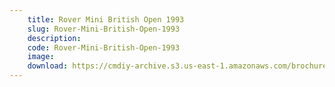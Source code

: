 ```yaml
---
    title: Rover Mini British Open 1993
    slug: Rover-Mini-British-Open-1993
    description:
    code: Rover-Mini-British-Open-1993
    image:
    download: https://cmdiy-archive.s3.us-east-1.amazonaws.com/brochures/documents/Rover+Mini+British+Open+1993.pdf
---
```

<!-- Content of the page -->

##
        